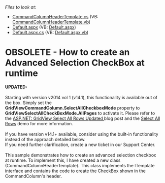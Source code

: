 <!-- default file list -->
*Files to look at*:

* [CommandColumnHeaderTemplate.cs](./CS/WebSite/App_Code/CommandColumnHeaderTemplate.cs) (VB: [CommandColumnHeaderTemplate.vb](./VB/WebSite/App_Code/CommandColumnHeaderTemplate.vb))
* [Default.aspx](./CS/WebSite/Default.aspx) (VB: [Default.aspx](./VB/WebSite/Default.aspx))
* [Default.aspx.cs](./CS/WebSite/Default.aspx.cs) (VB: [Default.aspx.vb](./VB/WebSite/Default.aspx.vb))
<!-- default file list end -->
# OBSOLETE - How to create an Advanced Selection CheckBox at runtime


<p><strong>UPDATED:</strong><br /><br />Starting with version v2014 vol 1 (v14.1), this functionality is available out of the box. Simply set the <strong>GridViewCommandColumn.SelectAllCheckboxMode</strong> property to <strong>GridViewSelectAllCheckBoxMode.AllPages</strong> to activate it. Please refer to the <a href="https://community.devexpress.com/blogs/aspnet/archive/2014/05/28/asp-net-gridview-select-all-rows-updated-coming-soon-in-v14-1.aspx">ASP.NET: GridView Select All Rows Updated </a>blog post and the <a href="http://demos.devexpress.com/ASPxGridViewDemos/Selection/AdvancedSelection.aspx">Select All Rows</a> demo for more information.<br /><br />If you have version v14.1+ available, consider using the built-in functionality instead of the approach detailed below.<br />If you need further clarification, create a new ticket in our Support Center. <br /><br />This sample demonstrates how to create an advanced selection checkbox at runtime. To implement this, I have created a new class (CommandColumnHeaderTemplate). This class implements the ITemplate interface and contains the code to create the CheckBox shown in the CommandColumn's header.</p>

<br/>


